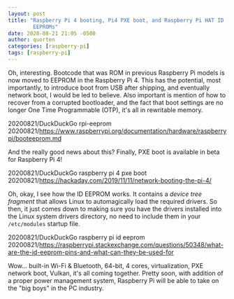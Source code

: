 ```yaml
---
layout: post
title: "Raspberry Pi 4 booting, Pi4 PXE boot, and Raspberry Pi HAT ID
        EEPROMs"
date: 2020-08-21 21:05 -0500
author: quorten
categories: [raspberry-pi]
tags: [raspberry-pi]
---
```


Oh, interesting.  Bootcode that was ROM in previous Raspberry Pi
models is now moved to EEPROM in the Raspberry Pi 4.  This has the
potential, most importantly, to introduce boot from USB after
shipping, and eventually network boot, I would be led to believe.
Also important is mention of how to recover from a corrupted
bootloader, and the fact that boot settings are no longer One Time
Programmable (OTP), it's all in rewritable memory.

20200821/DuckDuckGo rpi-eeprom  
20200821/https://www.raspberrypi.org/documentation/hardware/raspberrypi/booteeprom.md

And the really good news about this?  Finally, PXE boot is available
in beta for Raspberry Pi 4!

20200821/DuckDuckGo raspberry pi 4 pxe boot  
20200821/https://hackaday.com/2019/11/11/network-booting-the-pi-4/

Oh, okay, I see how the ID EEPROM works.  It contains a _device tree
fragment_ that allows Linux to automagically load the required
drivers.  So then, it just comes down to making sure you have the
drivers installed into the Linux system drivers directory, no need to
include them in your `/etc/modules` startup file.

<!-- more -->

20200821/DuckDuckGo raspberry pi id eeprom  
20200821/https://raspberrypi.stackexchange.com/questions/50348/what-are-the-id-eeprom-pins-and-what-can-they-be-used-for

Wow... built-in Wi-Fi & Bluetooth, 64-bit, 4 cores, virtualization,
PXE network boot, Vulkan, it's all coming together.  Pretty soon, with
addition of a proper power management system, Raspberry Pi will be
able to take on the "big boys" in the PC industry.
